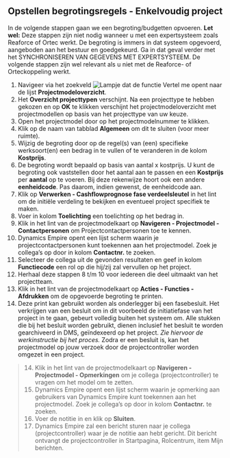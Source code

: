 ## Opstellen begrotingsregels - Enkelvoudig project

In de volgende stappen gaan we een begroting/budgetten opvoeren.
**Let wel:** Deze stappen zijn niet nodig wanneer u met een expertsysteem zoals Reaforce of Ortec werkt. De begroting is immers in dat systeem opgevoerd, aangeboden aan het bestuur en goedgekeurd. Ga in dat geval verder met het SYNCHRONISEREN VAN GEGEVENS MET EXPERTSYSTEEM. 
De volgende stappen zijn wel relevant als u niet met de Reaforce- of Orteckoppeling werkt.

 1. Navigeer via het zoekveld ![Lampje dat de functie Vertel me opent](https://docs.microsoft.com/nl-NL/dynamics365/business-central/media/ui-search/search_small.png "Vertel me wat u wilt doen") naar de lijst **Projectmodeloverzicht**.
 2. Het **Overzicht projecttypen** verschijnt.  Na een projecttype te hebben gekozen en op **OK** te klikken verschijnt het projectmodeloverzicht met projectmodellen op basis van het projecttype van uw keuze.  
 3. Open het projectmodel door op het projectmodelnummer te klikken.
 4. Klik op de naam van tabblad **Algemeen** om dit te sluiten (voor meer ruimte).
 5. Wijzig de begroting door op de regel(s) van (een) specifieke werksoort(en) een bedrag in te vullen of te veranderen in de kolom **Kostprijs**.
 6. De begroting wordt bepaald op basis van aantal x kostprijs. U kunt de begroting ook vaststellen door het aantal aan te passen en een **Kostprijs** per **aantal** op te voeren. Bij deze rekenwijze hoort ook een andere **eenheidcode**. Pas daarom, indien gewenst, de eenheidcode aan.
 7. Klik op **Verwerken - Cashflowprognose fase verdeelsleutel** in het lint om de initiële verdeling te bekijken en eventueel project specifiek te maken.
 8. Voer in kolom **Toelichting** een toelichting op het bedrag in.
 9. Klik in het lint van de projectmodelkaart op **Navigeren - Projectmodel - Contactpersonen** om Projectcontactpersonen toe te kennen.
 10. Dynamics Empire opent een lijst scherm waarin je projectcontactpersonen kunt toekennen aan het projectmodel. Zoek je collega’s op door in kolom **Contactnr.** te zoeken.
10. Selecteer de collega uit de gevonden resultaten en geef in kolom **Functiecode** een rol op die hij/zij zal vervullen op het project.
11. Herhaal deze stappen 8 t/m 10 voor iedereen die deel uitmaakt van het projectteam.
12. Klik in het lint van de projectmodelkaart op **Acties - Functies - Afdrukken** om de opgevoerde begroting te printen.
13. Deze print kan gebruikt worden als onderlegger bij een fasebesluit. Het verkrijgen van een besluit om in dit voorbeeld de initiatiefase van het project in te gaan, gebeurt volledig buiten het systeem om. Alle stukken die bij het besluit worden gebruikt, dienen inclusief het besluit te worden gearchiveerd in DMS, geïndexeerd op het project. *Zie hiervoor de werkinstructie bij het proces.* Zodra er een besluit is, kan het projectmodel op jouw verzoek door de projectcontroller worden omgezet in een project.

> 14. Klik in het lint van de projectmodelkaart op **Navigeren - Projectmodel - Opmerkingen** om je collega (projectcontroller) te
> vragen om het model om te zetten.
> 16. Dynamics Empire opent een lijst scherm waarin je opmerking aan gebruikers van Dynamics Empire kunt toekennen aan het projectmodel.
> Zoek je collega’s op door in kolom **Contactnr.** te zoeken.
> 17. Voer de notitie in en klik op **Sluiten**.
> 18. Dynamics Empire zal een bericht sturen naar je collega (projectcontroller) waar je de notitie aan hebt gericht. Dit bericht
> ontvangt de projectcontroller in Startpagina, Rolcentrum,  item Mijn
> berichten.





 




<!--stackedit_data:
eyJoaXN0b3J5IjpbMTQ2MDkxMjQ5MSw3NTc2NzI0MjMsMTQyMD
MxMDIzNF19
-->